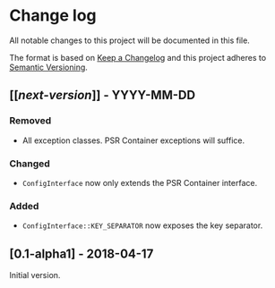 # Change log
All notable changes to this project will be documented in this file.

The format is based on [Keep a Changelog](http://keepachangelog.com/)
and this project adheres to [Semantic Versioning](http://semver.org/).

## [[*next-version*]] - YYYY-MM-DD
### Removed
- All exception classes. PSR Container exceptions will suffice.

### Changed
- `ConfigInterface` now only extends the PSR Container interface.

### Added
- `ConfigInterface::KEY_SEPARATOR` now exposes the key separator.

## [0.1-alpha1] - 2018-04-17
Initial version.
